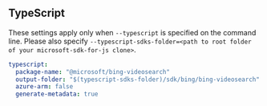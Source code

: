 ## TypeScript

These settings apply only when `--typescript` is specified on the command line.
Please also specify `--typescript-sdks-folder=<path to root folder of your microsoft-sdk-for-js clone>`.

``` yaml $(typescript)
typescript:
  package-name: "@microsoft/bing-videosearch"
  output-folder: "$(typescript-sdks-folder)/sdk/bing/bing-videosearch"
  azure-arm: false
  generate-metadata: true
```
